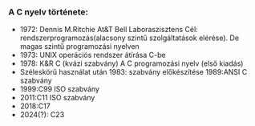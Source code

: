 ### A C nyelv története:
- 1972: Dennis M.Ritchie At&T Bell Laboraszisztens 
Cél: rendszerprogramozás(alacsony szintű szolgáltatások elérése). De magas szintű programozási nyelven
- 1973: UNIX operációs rendszer átírása C-be 
- 1978: K&R C (kvázi szabvány) A C programozási nyelv (első kiadás)
- Széleskörű használat után 
  1983: szabvány előkészítése
  1989:ANSI C szabvány
- 1999:C99 ISO szabvány
- 2011:C11 ISO szabvány
- 2018:C17
- 2024(?): C23

